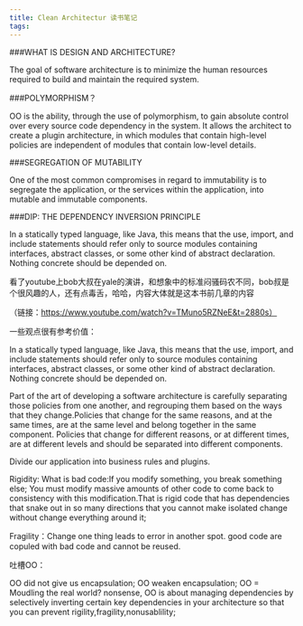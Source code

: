 ```yaml
---
title: Clean Architectur 读书笔记
tags:
---
```


###WHAT IS DESIGN AND ARCHITECTURE?

The goal of software architecture is to minimize the human resources required to build and maintain the required system.

###POLYMORPHISM？

OO is the ability, through the use of polymorphism, to gain absolute control over every source code dependency in the system. It allows the architect to create a plugin architecture, in which modules that contain high-level policies are independent of modules that contain low-level details.

###SEGREGATION OF MUTABILITY

One of the most common compromises in regard to immutability is to segregate the application, or the services within the application, into mutable and immutable components.

###DIP: THE DEPENDENCY INVERSION PRINCIPLE

In a statically typed language, like Java, this means that the use, import, and include statements should refer only to source modules containing interfaces, abstract classes, or some other kind of abstract declaration. Nothing concrete should be depended on.

看了youtube上bob大叔在yale的演讲，和想象中的标准闷骚码农不同，bob叔是个很风趣的人，还有点毒舌，哈哈，内容大体就是这本书前几章的内容

（链接：https://www.youtube.com/watch?v=TMuno5RZNeE&t=2880s）

一些观点很有参考价值：

In a statically typed language, like Java, this means that the use, import, and include statements should refer only to source modules containing interfaces, abstract classes, or some other kind of abstract declaration. Nothing concrete should be depended on.

Part of the art of developing a software architecture is carefully separating those policies from one another, and regrouping them based on the ways that they change.Policies that change for the same reasons, and at the same times, are at the same level and belong together in the same component. Policies that change for different reasons, or at different times, are at different levels and should be separated into different components.

 Divide our application into business rules and plugins.

Rigidity:  What is bad code:If you modify something, you break something else; You must modify massive amounts of other code to come back to consistency with this modification.That is rigid code that has dependencies that snake out in so many directions that you cannot make isolated change without change everything around it;

Fragility：Change one thing leads to error in another spot. good code are copuled with bad code and cannot be reused. 

吐槽OO：

OO did not give us encapsulation; OO weaken encapsulation;  OO = Moudling the real world? nonsense, OO is about managing dependencies by selectively inverting certain key dependencies in your architecture so that you can prevent rigility,fragility,nonusablility;



